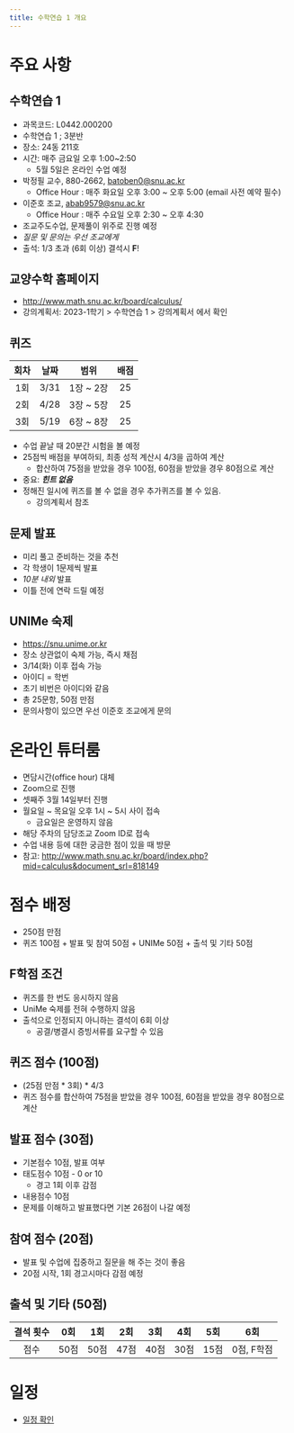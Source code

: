 ```yaml
---
title: 수학연습 1 개요
---
```


# 주요 사항

## 수학연습 1
- 과목코드: L0442.000200
- 수학연습 1 ; 3분반
- 장소: 24동 211호
- 시간: 매주 금요일 오후 1:00~2:50
  - 5월 5일은 온라인 수업 예정
- 박정필 교수, 880-2662, <batoben0@snu.ac.kr>
  - Office Hour : 매주 화요일 오후 3:00 ~ 오후 5:00  (email 사전 예약 필수)
- 이준호 조교, <abab9579@snu.ac.kr>
  - Office Hour : 매주 수요일 오후 2:30 ~ 오후 4:30
- 조교주도수업, 문제풀이 위주로 진행 예정
- *질문 및 문의는 우선 조교에게*
- 출석: 1/3 초과 (6회 이상) 결석시 **F**!

## 교양수학 홈페이지
- <http://www.math.snu.ac.kr/board/calculus/>
- 강의계획서: 2023-1학기 > 수학연습 1 > 강의계획서 에서 확인

## 퀴즈
회차 | 날짜 | 범위       | 배점
:--:|:---:|:---------:|:---:
1회 | 3/31 | 1장 ~ 2장 | 25
2회 | 4/28 | 3장 ~ 5장 | 25
3회 | 5/19 | 6장 ~ 8장 | 25

- 수업 끝날 때 20분간 시험을 볼 예정
- 25점씩 배점을 부여하되, 최종 성적 계산시 4/3을 곱하여 계산
  - 합산하여 75점을 받았을 경우 100점, 60점을 받았을 경우 80점으로 계산
- 중요: ***힌트 없음***
- 정해진 일시에 퀴즈를 볼 수 없을 경우 추가퀴즈를 볼 수 있음.
  - 강의계획서 참조

## 문제 발표
- 미리 풀고 준비하는 것을 추천
- 각 학생이 1문제씩 발표
- *10분 내외* 발표
- 이틀 전에 연락 드릴 예정

## UNIMe 숙제
- <https://snu.unime.or.kr>
- 장소 상관없이 숙제 가능, 즉시 채점
- 3/14(화) 이후 접속 가능
- 아이디 = 학번
- 초기 비번은 아이디와 같음
- 총 25문항, 50점 만점
- 문의사항이 있으면 우선 이준호 조교에게 문의

# 온라인 튜터룸
- 면담시간(office hour) 대체
- Zoom으로 진행
- 셋째주 3월 14일부터 진행
- 월요일 ~ 목요일 오후 1시 ~ 5시 사이 접속
  - 금요일은 운영하지 않음
- 해당 주차의 담당조교 Zoom ID로 접속
- 수업 내용 등에 대한 궁금한 점이 있을 때 방문
- 참고: <http://www.math.snu.ac.kr/board/index.php?mid=calculus&document_srl=818149>

# 점수 배정
- 250점 만점
- 퀴즈 100점 + 발표 및 참여 50점 + UNIMe 50점 + 출석 및 기타 50점

## F학점 조건
- 퀴즈를 한 번도 응시하지 않음
- UniMe 숙제를 전혀 수행하지 않음
- 출석으로 인정되지 아니하는 결석이 6회 이상
  - 공결/병결시 증빙서류를 요구할 수 있음

## 퀴즈 점수 (100점)
- (25점 만점 * 3회) * 4/3
- 퀴즈 점수를 합산하여 75점을 받았을 경우 100점, 60점을 받았을 경우 80점으로 계산

## 발표 점수 (30점)
- 기본점수 10점, 발표 여부
- 태도점수 10점 - 0 or 10
  - 경고 1회 이후 감점
- 내용점수 10점
- 문제를 이해하고 발표했다면 기본 26점이 나갈 예정

## 참여 점수 (20점)
- 발표 및 수업에 집중하고 질문을 해 주는 것이 좋음
- 20점 시작, 1회 경고시마다 감점 예정

## 출석 및 기타 (50점)
 결석 횟수 | 0회 | 1회 | 2회 | 3회 | 4회 | 5회 | 6회 
:-------:|:---:|:--:|:--:|:---:|:---:|:--:|:-------:
 점수     |50점 |50점 |47점 |40점 |30점 |15점 |0점, F학점

# 일정
- [일정 확인](schedule.html)
